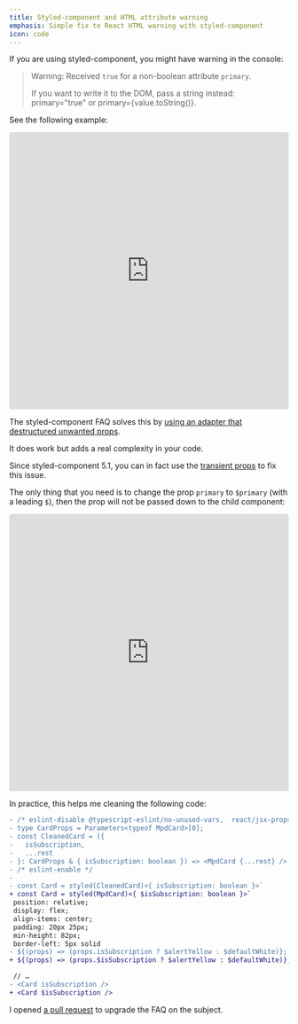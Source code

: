 ```yaml
---
title: Styled-component and HTML attribute warning
emphasis: Simple fix to React HTML warning with styled-component
icon: code
---
```


If you are using styled-component, you might have warning in the console:

> Warning: Received `true` for a non-boolean attribute `primary`.
> 
> If you want to write it to the DOM, pass a string instead: primary="true" or primary={value.toString()}.

See the following example:

<iframe src="https://codesandbox.io/embed/styled-component-transient-props-example-1fr1p?expanddevtools=1&fontsize=14&hidenavigation=1&theme=dark"
     style="width:100%; height:500px; border:0; border-radius: 4px; overflow:hidden;"
     title="Styled-component transient props example"
     allow="accelerometer; ambient-light-sensor; camera; encrypted-media; geolocation; gyroscope; hid; microphone; midi; payment; usb; vr; xr-spatial-tracking"
     sandbox="allow-forms allow-modals allow-popups allow-presentation allow-same-origin allow-scripts"
   ></iframe>
   
The styled-component FAQ solves this by [using an adapter that destructured unwanted props](https://styled-components.com/docs/faqs#why-am-i-getting-html-attribute-warnings).

It does work but adds a real complexity in your code.

Since styled-component 5.1, you can in fact use the [transient props](https://styled-components.com/docs/api#transient-props) to fix this issue.

The only thing that you need is to change the prop `primary` to `$primary` (with a leading `$`), then the prop will not be passed down to the child component:


<iframe src="https://codesandbox.io/embed/styled-component-transient-props-example-fixed-lhk7m?expanddevtools=1&fontsize=14&hidenavigation=1&theme=dark"
     style="width:100%; height:500px; border:0; border-radius: 4px; overflow:hidden;"
     title="Styled-component transient props example fixed"
     allow="accelerometer; ambient-light-sensor; camera; encrypted-media; geolocation; gyroscope; hid; microphone; midi; payment; usb; vr; xr-spatial-tracking"
     sandbox="allow-forms allow-modals allow-popups allow-presentation allow-same-origin allow-scripts"
   ></iframe>
   
 In practice, this helps me cleaning the following code:
 
 ```diff
- /* eslint-disable @typescript-eslint/no-unused-vars,  react/jsx-props-no-spreading */
- type CardProps = Parameters<typeof MpdCard>[0];
- const CleanedCard = ({
-   isSubscription,
-   ...rest
- }: CardProps & { isSubscription: boolean }) => <MpdCard {...rest} />;
- /* eslint-enable */
- 
- const Card = styled(CleanedCard)<{ isSubscription: boolean }>`
+ const Card = styled(MpdCard)<{ $isSubscription: boolean }>`
  position: relative;
  display: flex;
  align-items: center;
  padding: 20px 25px;
  min-height: 82px;
  border-left: 5px solid
- ${(props) => (props.isSubscription ? $alertYellow : $defaultWhite)};
+ ${(props) => (props.$isSubscription ? $alertYellow : $defaultWhite)};

  // …
- <Card isSubscription />
+ <Card $isSubscription />
 ```
 
 I opened [a pull request](https://github.com/styled-components/styled-components-website/pull/832) to upgrade the FAQ on the subject.
